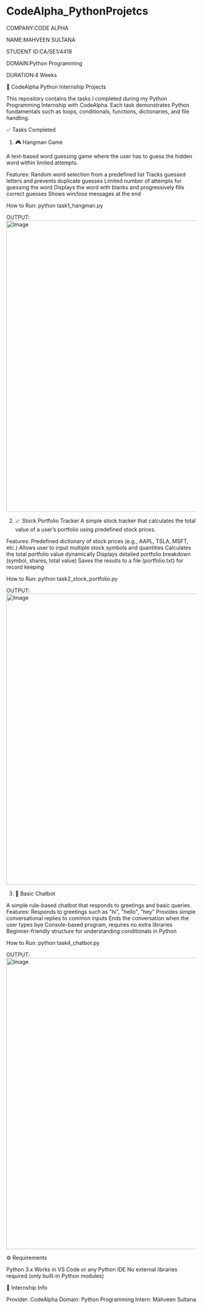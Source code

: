 # CodeAlpha_PythonProjetcs

COMPANY:CODE ALPHA

NAME:MAHVEEN SULTANA

STUDENT ID:CA/SE1/4418

DOMAIN:Python Programming

DURATION:4 Weeks

🚀 CodeAlpha Python Internship Projects

This repository contains the tasks I completed during my Python Programming Internship with CodeAlpha.
Each task demonstrates Python fundamentals such as loops, conditionals, functions, dictionaries, and file handling.

✅ Tasks Completed
1. 🎮 Hangman Game

A text-based word guessing game where the user has to guess the hidden word within limited attempts.

Features:
Random word selection from a predefined list
Tracks guessed letters and prevents duplicate guesses
Limited number of attempts for guessing the word
Displays the word with blanks and progressively fills correct guesses
Shows win/lose messages at the end

How to Run:
python task1_hangman.py

OUTPUT:
<img width="1366" height="768" alt="Image" src="https://github.com/user-attachments/assets/d35a14dc-806d-4a08-ade7-00610b95789c" />

2. 📈 Stock Portfolio Tracker
A simple stock tracker that calculates the total value of a user’s portfolio using predefined stock prices.

Features:
Predefined dictionary of stock prices (e.g., AAPL, TSLA, MSFT, etc.)
Allows user to input multiple stock symbols and quantities
Calculates the total portfolio value dynamically
Displays detailed portfolio breakdown (symbol, shares, total value)
Saves the results to a file (portfolio.txt) for record keeping

How to Run:
python task2_stock_portfolio.py

OUTPUT:
<img width="1366" height="768" alt="Image" src="https://github.com/user-attachments/assets/413999ab-b0dd-4ca8-b346-16b4e2d37b84" />
  

3. 🤖 Basic Chatbot

A simple rule-based chatbot that responds to greetings and basic queries.
Features:
Responds to greetings such as "hi", "hello", "hey"
Provides simple conversational replies to common inputs
Ends the conversation when the user types bye
Console-based program, requires no extra libraries
Beginner-friendly structure for understanding conditionals in Python

How to Run:
python task4_chatbot.py

OUTPUT:
<img width="1366" height="768" alt="Image" src="https://github.com/user-attachments/assets/2302c2f2-dbb5-4461-a477-9caa3c580bbb" />

⚙️ Requirements

Python 3.x
Works in VS Code or any Python IDE
No external libraries required (only built-in Python modules)

📝 Internship Info

Provider: CodeAlpha
Domain: Python Programming
Intern: Mahveen Sultana
